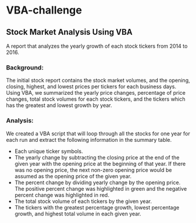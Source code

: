 # VBA-challenge
## Stock Market Analysis Using VBA

A report that analyzes the yearly growth of each stock tickers from 2014 to 2016.

### Background:
The initial stock report contains the stock market volumes, and the opening, closing, highest, and lowest prices per tickers for each business days. Using VBA, we summarized the yearly price changes, percentage of price changes, total stock volumes for each stock tickers, and the tickers which has the greatest and lowest growth by year.

### Analysis:
We created a VBA script that will loop through all the stocks for one year for each run and extract the following information in the summary table.
-	Each unique ticker symbols.
-	The yearly change by subtracting the closing price at the end of the given year with the opening price at the beginning of that year. If there was no opening price, the next non-zero opening price would be assumed as the opening price of the given year.
-	The percent change by dividing yearly change by the opening price. The positive percent change was highlighted in green and the negative percent change was highlighted in red.
-	The total stock volume of each tickers by the given year.
-	The tickers with the greatest percentage growth, lowest percentage growth, and highest total volume in each given year.
